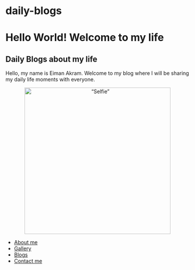 # daily-blogs
<!DOCTYPE HTML>
<html>
<head>
<link rel="stylesheet" type="text/css" href="mystyle.css">

<body>

<div id="header">
<h1>Hello World! Welcome to my life</h1>
<h2> Daily Blogs about my life </h2>
<p>Hello, my name is Eiman Akram. Welcome to my blog where I will be sharing my daily life moments with everyone.</p>



<div>

<center><img src="me.jpg" alt=“Selfie”
style="width:400px;height:400px;"></center>
</div>


<ul>
  <li><a href="file:///Users/eimanakram/Desktop/HTML%20CSS/About%20me.html">About me</a></li>
<li><a href="file:///Users/eimanakram/Desktop/HTML%20CSS/Gallery.html">Gallery</a></li>

  <li><a href="file:///Users/eimanakram/Desktop/HTML%20CSS/Blog.html">Blogs</a></li>
  <li><a href="file:///Users/eimanakram/Desktop/HTML%20CSS/Contact.html">Contact me</a></li>
  
</ul>



</head>
</body>
</html>
